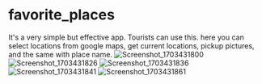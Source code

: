 # favorite_places

It's a very simple but effective app.
Tourists can use this.
here you can select locations from google maps, get current locations, pickup pictures, and the same with place name.
![Screenshot_1703431800](https://github.com/Al-Rasin/favorite-places/assets/142752724/3170d81b-0aa0-426c-bceb-3f560339421a)
![Screenshot_1703431826](https://github.com/Al-Rasin/favorite-places/assets/142752724/ca5e5c9c-309c-4758-917a-24cab373e344)
![Screenshot_1703431836](https://github.com/Al-Rasin/favorite-places/assets/142752724/7463bfcc-c8ff-46dd-bc0a-512eae8b870d)
![Screenshot_1703431841](https://github.com/Al-Rasin/favorite-places/assets/142752724/54a5f870-9515-4320-a7f4-8eb8aab90c87)
![Screenshot_1703431861](https://github.com/Al-Rasin/favorite-places/assets/142752724/9d8cc27b-d9f4-402d-8d22-3f2fd447e4e6)
